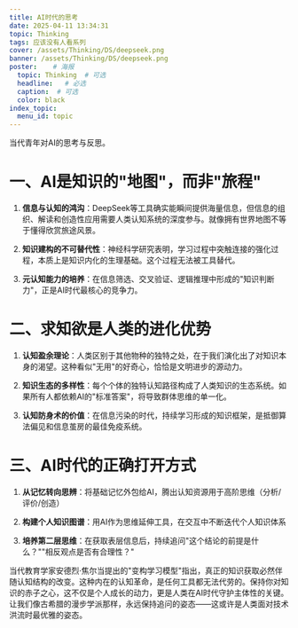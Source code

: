 ```yaml
---
title: AI时代的思考
date: 2025-04-11 13:34:31
topic: Thinking
tags: 应该没有人看系列
cover: /assets/Thinking/DS/deepseek.png
banner: /assets/Thinking/DS/deepseek.png
poster:    # 海报
  topic: Thinking  # 可选
  headline:   # 必选
  caption:  # 可选
  color: black 
index_topic:
  menu_id: topic  
---
```


当代青年对AI的思考与反思。

<!-- more -->

# 一、AI是知识的"地图"，而非"旅程"
1. **信息与认知的鸿沟**：DeepSeek等工具确实能瞬间提供海量信息，但信息的组织、解读和创造性应用需要人类认知系统的深度参与。就像拥有世界地图不等于懂得欣赏旅途风景。

2. **知识建构的不可替代性**：神经科学研究表明，学习过程中突触连接的强化过程，本质上是知识内化的生理基础。这个过程无法被工具替代。

3. **元认知能力的培养**：在信息筛选、交叉验证、逻辑推理中形成的"知识判断力"，正是AI时代最核心的竞争力。

# 二、求知欲是人类的进化优势
1. **认知盈余理论**：人类区别于其他物种的独特之处，在于我们演化出了对知识本身的渴望。这种看似"无用"的好奇心，恰恰是文明进步的源动力。

2. **知识生态的多样性**：每个个体的独特认知路径构成了人类知识的生态系统。如果所有人都依赖AI的"标准答案"，将导致群体思维的单一化。

3. **认知防身术的价值**：在信息污染的时代，持续学习形成的知识框架，是抵御算法偏见和信息茧房的最佳免疫系统。

# 三、AI时代的正确打开方式
1. **从记忆转向思辨**：将基础记忆外包给AI，腾出认知资源用于高阶思维（分析/评价/创造）

2. **构建个人知识图谱**：用AI作为思维延伸工具，在交互中不断迭代个人知识体系

3. **培养第二层思维**：在获取表层信息后，持续追问"这个结论的前提是什么？""相反观点是否有合理性？"

当代教育学家安德烈·焦尔当提出的"变构学习模型"指出，真正的知识获取必然伴随认知结构的改变。这种内在的认知革命，是任何工具都无法代劳的。保持你对知识的赤子之心，这不仅是个人成长的动力，更是人类在AI时代守护主体性的关键。让我们像古希腊的漫步学派那样，永远保持追问的姿态——这或许是人类面对技术洪流时最优雅的姿态。